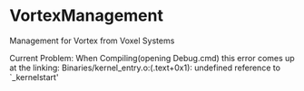 # VortexManagement
Management for Vortex from Voxel Systems

Current Problem:
  When Compiling(opening Debug.cmd) this error comes up at the linking: Binaries/kernel_entry.o:(.text+0x1): undefined reference to `_kernelstart'
